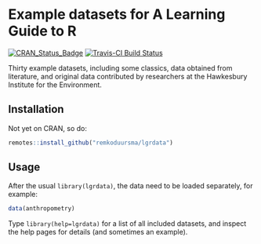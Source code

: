 # Example datasets for A Learning Guide to R

[![CRAN\_Status\_Badge](http://www.r-pkg.org/badges/version/lgrdata)](https://cran.r-project.org/package=lgrdata) [![Travis-CI Build Status](https://travis-ci.org/RemkoDuursma/lgrdata.svg?branch=master)](https://travis-ci.org/RemkoDuursma/lgrdata)

Thirty example datasets, including some classics, data obtained from literature, 
and original data contributed by researchers at the Hawkesbury Institute for the Environment.


## Installation

Not yet on CRAN, so do:
  
```r
remotes::install_github("remkoduursma/lgrdata")
```

## Usage

After the usual `library(lgrdata)`, the data need to be loaded separately, for example:

```r
data(anthropometry)
```

Type `library(help=lgrdata)` for a list of all included datasets, and inspect the help pages for details (and sometimes an example).

